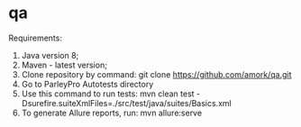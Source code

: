 # qa

Requirements:
1. Java version 8;
2. Maven - latest version;
3. Clone repository by command: git clone https://github.com/amork/qa.git
4. Go to ParleyPro Autotests directory
5. Use this command to run tests: mvn clean test -Dsurefire.suiteXmlFiles=./src/test/java/suites/Basics.xml
6. To generate Allure reports, run: mvn allure:serve
